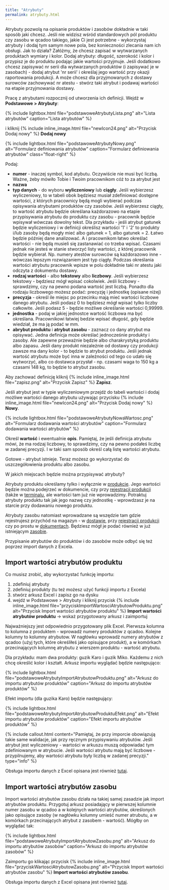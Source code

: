 ```yaml
---
title: "Atrybuty"
permalink: atrybuty.html 
---
```


Atrybuty pozwolą na opisanie produktów i zasobów dokładnie w taki sposób jaki chcesz. Jeśli nie widzisz wśród standardowych pól produktu czy zasobu w qcadoo takiego, jakie Ci jest potrzebne - wykorzystaj atrybuty i dodaj tym samym nowe pola, bez konieczności zlecania nam ich obsługi. Jak to działa? Załóżmy, że chcesz zapisać w wytwarzanych produktach wymiary i kolor. Dodaj atrybuty: długość, szerokość i kolor i przypisz je do produktu podając jakie wartości przyjmuje. Jeśli dodatkowo chcesz zapisywać nr serii dla wytwarzanych produktów (i zapisywać je w zasobach) - dodaj atrybut 'nr serii' i określaj jego wartość przy okazji raportowania produkcji. A może chcesz dla przyjmowanych z dostawy surowców zachowywać nr atestu - stwórz taki atrybut i podawaj wartości na etapie przyjmowania dostawy. 

Pracę z atrybutami rozpocznij od utworzenia ich definicji. Wejdź w **Podstawowe > Atrybuty**:

{% include lightbox.html file="podstawoweAtrybutyLista.png" alt="Lista atrybutów" caption="Lista atrybutów" %}

i kliknij {% include inline_image.html file="newIcon24.png" alt="Przycisk Dodaj nowy" %} **Dodaj nowy**

{% include lightbox.html file="podstawoweAtrybutyNowy.png" alt="Formularz definiowania atrybutów" caption="Formularz definiowania atrybutów" class="float-right" %}

Podaj:
- **numer** - inaczej symbol, kod atybutu. Oczywiście nie musi być liczbą. Ważne, żeby mówiło Tobie i Twoim pracownikom cóż to za atrybut jest
- **nazwa** 
- **typ danych** - do wyboru **wyliczeniowy** lub **ciągły**. Jeśli wybierzesz wyliczeniowy, to w tabeli obok będziesz musiał zdefiniować dostępne wartości, z których pracownicy będą mogli wybierać podczas opisywania atrybutami produktów czy zasobów. Jeśli wybierzesz ciągły, to wartość atrybutu będzie określana każdorazowo na etapie przypisywania atrybutu do produktu czy zasobu - pracownik będzie wpisywał wówczas dowolny tekst. Dla przykładu - jeśli atrybut gatunek będzie wyliczeniowy i w definicji określisz wartości '1' i '2' to produkty i/lub zasoby będą mogły mieć albo gatunek = 1, albo gatunek = 2. Łatwo będzie później dane analizować. A i pracownikom łatwo określać wartości - nie będą musieli się zastanawiać co trzeba wpisać. Czasami jednak nie jesteś w stanie stworzyć listy wartości, z której pracownik będzie wybierał. Np. numery atestów surowców są każdorazowo inne - wówczas lepszym rozwiązaniem jest typ ciągły. Podczas określania wartości atrybutu pracownik wpisze w polu dokładnie taki nr atestu jaki odczyta z dokumentu dostawy.
- **rodzaj wartości** - albo **tekstowy** albo **liczbowy**. Jeśli wybierzesz tekstowy - będziesz mógł wpisać cokolwiek. Jeśli liczbowy - sprawdzimy, czy na pewno podana wartość jest liczbą. Ponadto dla rodzaju liczbowego możesz podać: precyzję i jednostkę (opisane niżej)
- **precyzja** - określ ile miejsc po przecinku mają mieć wartości liczbowe danego atrybutu. Jeśli podasz 0 to będziesz mógł wpisać tylko liczby całkowite. Jeśli podasz 5 - będzie możliwe określanie wartości 0,99999.
- **jednostka** - podaj w jakiej jednostce wartość liczbowa ma być określana. Pracownikowi łatwiej bedzie wpisać długość, gdy będzie wiedział, że ma ją podać w mm.
- **abrybut produktu** i **atrybut zasobu** - zaznacz co dany atrybut ma opisywać. Jedna definicja może określać jednocześnie produkty i zasoby. Ale zapewne przeważnie będzie albo charakrystyką produktu albo zapasu. Jeśli dany produkt niezależnie od dostawy czy produkcji zawsze ma dany kolor - to będzie to atrybut produktu. Jeśli jednak wartość atrybutu może być inna w zależności od tego co udało się wytworzyć, albo co dostawca przysłał - np. czasami waga to 150 kg a czasami 148 kg, to będzie to atrybut zasobu.

Aby zachować definicję kliknij {% include inline_image.html file="zapisz.png" alt="Przycisk Zapisz" %} **Zapisz**.

Jeśli atrybut jest w typie wyliczeniowym przejdź do tabeli wartości i dodaj możliwe wartości danego atrybutu używając przycisku {% include inline_image.html file="newIcon24.png" alt="Przycisk Dodaj nowy" %} **Nowy**.

{% include lightbox.html file="podstawoweAtrybutyNowaWartosc.png" alt="Formularz dodawania wartości atrybutów" caption="Formularz dodawania wartości atrybutów" %}

Określ **wartość** i ewentualnie **opis**. Pamiętaj, że jeśli definicja atrybutu mówi, że ma rodzaj liczbowy, to sprawdzimy, czy na pewno podałeś liczbę w zadanej precyzji.
I w taki sam sposób określ całą listę wartości atrybutu.

Gotowe - atrybut istnieje. Teraz możesz go wykorzystać do uszczegółowienia produktu albo zasobu.

W jakich miejscach będzie można przypisywać atrybuty? 

Atrybuty produktu określamy tylko i wyłącznie w [produkcie](/produkty). Jego wartości będzie można podejrzeć w dokumencie, czy przy [rejestracji produkcji](/rejestracja-produkcji#atrybuty-produktu) (także w [terminalu](/terminal#atrybuty-produktu-wejściowego), ale wartości tam już nie wprowadzimy. Potraktuj atrybuty produktu tak jak jego nazwę czy jednostkę - wprowdzasz je na starcie przy dodawaniu nowego produktu.

Atrybuty zasobu natomiast wprowadzane są wszędzie tam gdzie rejestrujesz przychód na magazyn - w [dostawie](/dostawy), przy [rejestracji produkcji](/rejestracja-produkcji) czy po prostu w [dokumentach](/dokumenty). Będziesz mógł je podać również w już istniejącym [zasobie](/korekty).

Przypisanie atrybutów do produktów i do zasobów może odbyć się też poprzez import danych z Excela.

## Import wartości atrybutów produktu

Co musisz zrobić, aby wykorzystać funkcję importu:
1. zdefiniuj atrybuty
2. zdefiniuj produkty (tu też możesz użyć funkcji importu z Excela)
3. stwórz arkusz Excel i zapisz go na dysku
4. wejdź w Podstawowe > Atrybuty i kliknij przycisk {% include inline_image.html file="przyciskImportWartosciAtrybutowProduktu.png" alt="Przycisk Import wartości atrybutów produktu" %} **Import wartości atrybutów produktu** -> wskaż przygotowany arkusz i zaimportuj

Najważniejszy jest odpowiednio przygotowany plik Excel. Pierwsza kolumna to kolumna z produktem - wprowadź numery produktów z qcadoo. Kolejne kolumny to kolumny atrybutow. W nagłówku wprowadź numery atrybutów z qcadoo (użyj tych, które określiłeś jako opisujące produkt), a w komórkach przecinających kolumnę atrybutu z wierszem produktu - wartość atrybutu.

Dla przykładu:
mam dwa produkty: guzik Karo i guzik Miko. Każdemu z nich chcę określić kolor i kształt. Arkusz importu wyglądać będzie następująco:

{% include lightbox.html file="podstawoweAtrybutyImportAtrybutowProduktu.png" alt="Arkusz do importu atrybutów produktów" caption="Arkusz do importu atrybutów produktów" %}

Efekt importu (dla guzika Karo) będzie następujący:

{% include lightbox.html file="podstawoweAtrybutyImportAtrybutowProduktuEfekt.png" alt="Efekt importu atrybutów produktów" caption="Efekt importu atrybutów produktów" %}

{% include callout.html content="Pamiętaj, że przy imporcie obowiązują takie same walidacje, jak przy ręcznym przypisywaniu atrybutów. Jeśli atrybut jest wyliczeniowy - wartości w arkuszu muszą odpowiadać tym zdefiniowanym w atrybucie. Jeśli wartości atrybutu mają być liczbowe - przypilnujemy, aby wartości atrybutu były liczbą w zadanej precyzji." type="info" %}

Obsługa importu danych z Excel opisana jest również [tutaj](/import-z-excel).

## Import wartości atrybutów zasobu

Import wartości atrybutów zasobu działa na takiej samej zasadzie jak import atrybutów produktu. Przygotuj arkusz posiadający w pierwszej kolumnie numer zasobu w qcadoo a w kolejnych wartości atrybutów, określonych jako opisujące zasoby (w nagłówku kolumny umieść numer atrubutu, a w komórkach przecinających atrybut z zasobem - wartość). Mógłby on wyglądać tak:

{% include lightbox.html file="podstawoweAtrybutyImportAtrybutowZasobu.png" alt="Arkusz do importu atrybutów zasobów" caption="Arkusz do importu atrybutów zasobów" %}

Zaimportu go klikając przycisk {% include inline_image.html file="przyciskWartosciAtrybutowZasobu.png" alt="Przycisk Import wartości atrybutów zasobu" %} **Import wartości atrybutów zasobu**.

Obsługa importu danych z Excel opisana jest również [tutaj](/import-z-excel).
